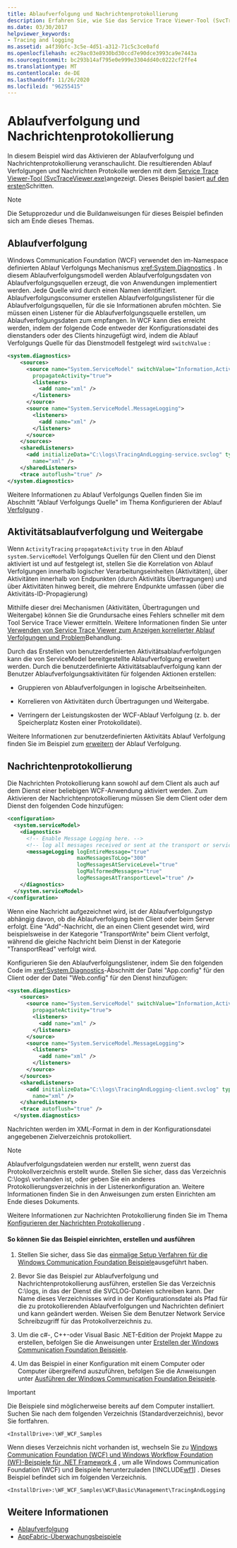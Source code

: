 ```yaml
---
title: Ablaufverfolgung und Nachrichtenprotokollierung
description: Erfahren Sie, wie Sie das Service Trace Viewer-Tool (SvcTraceViewer.exe) verwenden, um Ablauf Verfolgungen und Nachrichten Protokolle mithilfe dieses WFC-Beispiels anzuzeigen.
ms.date: 03/30/2017
helpviewer_keywords:
- Tracing and logging
ms.assetid: a4f39bfc-3c5e-4d51-a312-71c5c3ce0afd
ms.openlocfilehash: ec29ac03e8930bd30ccd7e90dce3993ca9e7443a
ms.sourcegitcommit: bc293b14af795e0e999e3304dd40c0222cf2ffe4
ms.translationtype: MT
ms.contentlocale: de-DE
ms.lasthandoff: 11/26/2020
ms.locfileid: "96255415"
---
```

# <a name="tracing-and-message-logging"></a>Ablaufverfolgung und Nachrichtenprotokollierung

In diesem Beispiel wird das Aktivieren der Ablaufverfolgung und Nachrichtenprotokollierung veranschaulicht. Die resultierenden Ablauf Verfolgungen und Nachrichten Protokolle werden mit dem [Service Trace Viewer-Tool (SvcTraceViewer.exe)](../service-trace-viewer-tool-svctraceviewer-exe.md)angezeigt. Dieses Beispiel basiert [auf den ersten](getting-started-sample.md)Schritten.  
  
> [!NOTE]
> Die Setupprozedur und die Buildanweisungen für dieses Beispiel befinden sich am Ende dieses Themas.  
  
## <a name="tracing"></a>Ablaufverfolgung  

 Windows Communication Foundation (WCF) verwendet den im-Namespace definierten Ablauf Verfolgungs Mechanismus <xref:System.Diagnostics> . In diesem Ablaufverfolgungsmodell werden Ablaufverfolgungsdaten von Ablaufverfolgungsquellen erzeugt, die von Anwendungen implementiert werden. Jede Quelle wird durch einen Namen identifiziert. Ablaufverfolgungsconsumer erstellen Ablaufverfolgungslistener für die Ablaufverfolgungsquellen, für die sie Informationen abrufen möchten. Sie müssen einen Listener für die Ablaufverfolgungsquelle erstellen, um Ablaufverfolgungsdaten zum empfangen. In WCF kann dies erreicht werden, indem der folgende Code entweder der Konfigurationsdatei des dienstanders oder des Clients hinzugefügt wird, indem die Ablauf Verfolgungs Quelle für das Dienstmodell festgelegt wird `switchValue` :  
  
```xml  
<system.diagnostics>  
    <sources>  
      <source name="System.ServiceModel" switchValue="Information,ActivityTracing"  
        propagateActivity="true">  
        <listeners>  
          <add name="xml" />  
        </listeners>  
      </source>  
      <source name="System.ServiceModel.MessageLogging">  
        <listeners>  
          <add name="xml" />  
        </listeners>  
      </source>  
    </sources>  
    <sharedListeners>  
      <add initializeData="C:\logs\TracingAndLogging-service.svclog" type="System.Diagnostics.XmlWriterTraceListener"  
        name="xml" />  
    </sharedListeners>  
    <trace autoflush="true" />  
</system.diagnostics>  
```  
  
 Weitere Informationen zu Ablauf Verfolgungs Quellen finden Sie im Abschnitt "Ablauf Verfolgungs Quelle" im Thema Konfigurieren der Ablauf [Verfolgung](../diagnostics/tracing/configuring-tracing.md) .  
  
## <a name="activity-tracing-and-propagation"></a>Aktivitätsablaufverfolgung und Weitergabe  

 Wenn `ActivityTracing` `propagateActivity` `true` in den Ablauf `system.ServiceModel` Verfolgungs Quellen für den Client und den Dienst aktiviert ist und auf festgelegt ist, stellen Sie die Korrelation von Ablauf Verfolgungen innerhalb logischer Verarbeitungseinheiten (Aktivitäten), über Aktivitäten innerhalb von Endpunkten (durch Aktivitäts Übertragungen) und über Aktivitäten hinweg bereit, die mehrere Endpunkte umfassen (über die Aktivitäts-ID-Propagierung)  
  
 Mithilfe dieser drei Mechanismen (Aktivitäten, Übertragungen und Weitergabe) können Sie die Grundursache eines Fehlers schneller mit dem Tool Service Trace Viewer ermitteln. Weitere Informationen finden Sie unter [Verwenden von Service Trace Viewer zum Anzeigen korrelierter Ablauf Verfolgungen und Problem](../diagnostics/tracing/using-service-trace-viewer-for-viewing-correlated-traces-and-troubleshooting.md)Behandlung.  
  
 Durch das Erstellen von benutzerdefinierten Aktivitätsablaufverfolgungen kann die von ServiceModel bereitgestellte Ablaufverfolgung erweitert werden. Durch die benutzerdefinierte Aktivitätsablaufverfolgung kann der Benutzer Ablaufverfolgungsaktivitäten für folgenden Aktionen erstellen:  
  
- Gruppieren von Ablaufverfolgungen in logische Arbeitseinheiten.  
  
- Korrelieren von Aktivitäten durch Übertragungen und Weitergabe.  
  
- Verringern der Leistungskosten der WCF-Ablauf Verfolgung (z. b. der Speicherplatz Kosten einer Protokolldatei).  
  
 Weitere Informationen zur benutzerdefinierten Aktivitäts Ablauf Verfolgung finden Sie im Beispiel zum [erweitern](extending-tracing.md) der Ablauf Verfolgung.  
  
## <a name="message-logging"></a>Nachrichtenprotokollierung  

 Die Nachrichten Protokollierung kann sowohl auf dem Client als auch auf dem Dienst einer beliebigen WCF-Anwendung aktiviert werden. Zum Aktivieren der Nachrichtenprotokollierung müssen Sie dem Client oder dem Dienst den folgenden Code hinzufügen:  
  
```xml  
<configuration>  
  <system.serviceModel>  
    <diagnostics>  
      <!-- Enable Message Logging here. -->  
      <!-- log all messages received or sent at the transport or service model levels -->  
      <messageLogging logEntireMessage="true"  
                      maxMessagesToLog="300"  
                      logMessagesAtServiceLevel="true"  
                      logMalformedMessages="true"  
                      logMessagesAtTransportLevel="true" />  
    </diagnostics>  
  </system.serviceModel>  
</configuration>  
```  
  
 Wenn eine Nachricht aufgezeichnet wird, ist der Ablaufverfolgungstyp abhängig davon, ob die Ablaufverfolgung beim Client oder beim Server erfolgt. Eine "Add"-Nachricht, die an einen Client gesendet wird, wird beispielsweise in der Kategorie "TransportWrite" beim Client verfolgt, während die gleiche Nachricht beim Dienst in der Kategorie "TransportRead" verfolgt wird.  
  
 Konfigurieren Sie den Ablaufverfolgungslistener, indem Sie den folgenden Code im <xref:System.Diagnostics>-Abschnitt der Datei "App.config" für den Client oder der Datei "Web.config" für den Dienst hinzufügen:  
  
```xml  
<system.diagnostics>  
    <sources>  
      <source name="System.ServiceModel" switchValue="Information,ActivityTracing"  
        propagateActivity="true">  
        <listeners>  
          <add name="xml" />  
        </listeners>  
      </source>  
      <source name="System.ServiceModel.MessageLogging">  
        <listeners>  
          <add name="xml" />  
        </listeners>  
      </source>  
    </sources>  
    <sharedListeners>  
      <add initializeData="C:\logs\TracingAndLogging-client.svclog" type="System.Diagnostics.XmlWriterTraceListener"  
        name="xml" />  
    </sharedListeners>  
    <trace autoflush="true" />  
  </system.diagnostics>  
```  
  
 Nachrichten werden im XML-Format in dem in der Konfigurationsdatei angegebenen Zielverzeichnis protokolliert.  
  
> [!NOTE]
> Ablaufverfolgungsdateien werden nur erstellt, wenn zuerst das Protokollverzeichnis erstellt wurde. Stellen Sie sicher, dass das Verzeichnis C:\logs\ vorhanden ist, oder geben Sie ein anderes Protokollierungsverzeichnis in der Listenerkonfiguration an. Weitere Informationen finden Sie in den Anweisungen zum ersten Einrichten am Ende dieses Dokuments.  
  
 Weitere Informationen zur Nachrichten Protokollierung finden Sie im Thema [Konfigurieren der Nachrichten Protokollierung](../diagnostics/configuring-message-logging.md) .  
  
#### <a name="to-set-up-build-and-run-the-sample"></a>So können Sie das Beispiel einrichten, erstellen und ausführen  
  
1. Stellen Sie sicher, dass Sie das [einmalige Setup Verfahren für die Windows Communication Foundation Beispiele](one-time-setup-procedure-for-the-wcf-samples.md)ausgeführt haben.  
  
2. Bevor Sie das Beispiel zur Ablaufverfolgung und Nachrichtenprotokollierung ausführen, erstellen Sie das Verzeichnis C:\logs\, in das der Dienst die SVCLOG-Dateien schreiben kann. Der Name dieses Verzeichnisses wird in der Konfigurationsdatei als Pfad für die zu protokollierenden Ablaufverfolgungen und Nachrichten definiert und kann geändert werden. Weisen Sie dem Benutzer Network Service Schreibzugriff für das Protokollverzeichnis zu.  
  
3. Um die c#-, C++-oder Visual Basic .NET-Edition der Projekt Mappe zu erstellen, befolgen Sie die Anweisungen unter [Erstellen der Windows Communication Foundation Beispiele](building-the-samples.md).  
  
4. Um das Beispiel in einer Konfiguration mit einem Computer oder Computer übergreifend auszuführen, befolgen Sie die Anweisungen unter [Ausführen der Windows Communication Foundation Beispiele](running-the-samples.md).  
  
> [!IMPORTANT]
> Die Beispiele sind möglicherweise bereits auf dem Computer installiert. Suchen Sie nach dem folgenden Verzeichnis (Standardverzeichnis), bevor Sie fortfahren.  
>
> `<InstallDrive>:\WF_WCF_Samples`  
>
> Wenn dieses Verzeichnis nicht vorhanden ist, wechseln Sie zu [Windows Communication Foundation (WCF) und Windows Workflow Foundation (WF)-Beispiele für .NET Framework 4](https://www.microsoft.com/download/details.aspx?id=21459) , um alle Windows Communication Foundation (WCF) und Beispiele herunterzuladen [!INCLUDE[wf1](../../../../includes/wf1-md.md)] . Dieses Beispiel befindet sich im folgenden Verzeichnis.  
>
> `<InstallDrive>:\WF_WCF_Samples\WCF\Basic\Management\TracingAndLogging`  
  
## <a name="see-also"></a>Weitere Informationen

- [Ablaufverfolgung](../diagnostics/tracing/index.md)
- [AppFabric-Überwachungsbeispiele](/previous-versions/appfabric/ff383407(v=azure.10))
